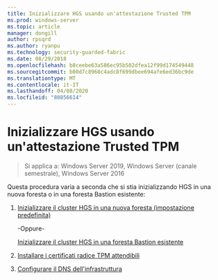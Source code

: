 ```yaml
---
title: Inizializzare HGS usando un'attestazione Trusted TPM
ms.prod: windows-server
ms.topic: article
manager: dongill
author: rpsqrd
ms.author: ryanpu
ms.technology: security-guarded-fabric
ms.date: 08/29/2018
ms.openlocfilehash: b8ceebe63a586ec95b502dfea12f99d174549448
ms.sourcegitcommit: b00d7c8968c4adc8f699dbee694afe6ed36bc9de
ms.translationtype: MT
ms.contentlocale: it-IT
ms.lasthandoff: 04/08/2020
ms.locfileid: "80856614"
---
```

# <a name="initialize-hgs-using-tpm-trusted-attestation"></a>Inizializzare HGS usando un'attestazione Trusted TPM

>Si applica a: Windows Server 2019, Windows Server (canale semestrale), Windows Server 2016

Questa procedura varia a seconda che si stia inizializzando HGS in una nuova foresta o in una foresta Bastion esistente:

1. [Inizializzare il cluster HGS in una nuova foresta (impostazione predefinita)](guarded-fabric-initialize-hgs-tpm-mode-default.md)

   -Oppure-

   [Inizializzare il cluster HGS in una foresta Bastion esistente](guarded-fabric-initialize-hgs-tpm-mode-bastion.md)

2. [Installare i certificati radice TPM attendibili](guarded-fabric-install-trusted-tpm-root-certificates.md)   
3. [Configurare il DNS dell'infrastruttura](guarded-fabric-configuring-fabric-dns.md)

